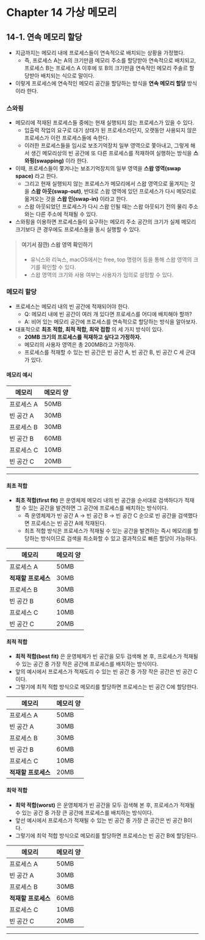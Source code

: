 # Chapter 14 가상 메모리
## 14-1. 연속 메모리 할당
- 지금까지는 메모리 내에 프로세스들이 연속적으로 배치되는 상황을 가정했다.
  - 즉, 프로세스 A는 A의 크기만큼 메모리 주소를 할당받아 연속적으로 배치되고, 프로세스 B는 프로세스 A 이후에 또 B의 크기만큼 연속적인 메모리 주솔르 할당받아 배치되는 식으로 말이다.
- 이렇게 프로세스에 연속적인 메모리 공간을 할당하는 방식을 **연속 메모리 할당** 방식이라 한다.

### 스와핑
- 메모리에 적재된 프로세스들 중에는 현재 실행되지 않는 프로세스가 있을 수 있다.
  - 입출력 작업의 요구로 대기 상태가 된 프로세스라던지, 오랫동안 사용되지 않은 프로세스가 이런 프로세스들에 속한다.
  - 이러한 프로세스들을 임시로 보조기억장치 일부 영역으로 쫓아내고, 그렇게 해서 생긴 메모리상의 빈 공간에 또 다른 프로세스를 적재하여 실행하는 방식을 **스와핑(swapping)** 이라 한다.
- 이때, 프로세스들이 쫓겨나는 보조기억장치의 일부 영역을 **스왑 영역(swap space)** 라고 한다.
  - 그리고 현재 실행되지 않는 프로세스가 메모리에서 스왑 영역으로 옮겨지는 것을 **스왑 아웃(swap-out)**, 반대로 스왑 영역에 있던 프로세스가 다시 메모리로 옮겨오는 것을 **스왑 인(swap-in)** 이라고 한다.
  - 스왑 아웃되었던 프로세스가 다시 스왑 인될 때는 스왑 아웃되기 전의 물리 주소와는 다른 주소에 적재될 수 있다.
- 스와핑을 이용하면 프로세스들이 요구하는 메모리 주소 공간의 크기가 실제 메모리 크기보다 큰 경우에도 프로세스들을 동시 실행할 수 있다.
> #### 여기서 잠깐) 스왑 영역 확인하기
> - 유닉스와 리눅스, macOS에서는 free, top 명령어 등을 통해 스왑 영역의 크기를 확인할 수 있다.
> - 스왑 영역의 크기와 사용 여부는 사용자가 임의로 설정할 수 있다.

### 메모리 할당
- 프로세스는 메모리 내의 빈 공간에 적재되어야 한다.
  - Q: 메모리 내에 빈 공간이 여러 개 있다면 프로세스를 어디에 배치해야 할까?
  - A: 비어 있는 메모리 공간에 프로세스를 연속적으로 할당하는 방식을 알아보자.
- 대표적으로 **최초 적합, 최적 적합, 최악 접합** 의 세 가지 방식이 있다.
  - **20MB 크기의 프로세스를 적재하고 싶다고 가정하자.**
  - 메모리의 사용자 영역은 총 200MB라고 가정하자.
  - 프로세스를 적재할 수 있는 빈 공간은 빈 공간 A, 빈 공간 B, 빈 공간 C 세 군대가 있다.

#### 메모리 예시

| 메모리       | 메모리 양 |
|-----------|-------|
| 프로세스 A    | 50MB  |
| 빈 공간 A    | 30MB  |
| 프로세스 B    | 30MB |
| 빈 공간 B    | 60MB   |
| 프로세스 C    | 10MB   |
| 빈 공간 C    | 20MB   |
---  

#### 최초 적합
- **최초 적합(first fit)** 은 운영체제 메모리 내의 빈 공간을 순서대로 검색하다가 적재할 수 있는 공간을 발견하면 그 공간에 프로세스를 배치하는 방식이다.
  - 즉 운영체제가 빈 공간 A -> 빈 공간 B -> 빈 공간 C 순으로 빈 공간을 검색했다면 프로세스는 빈 공간 A에 적재된다.
  - 최초 적합 방식은 프로세스가 적재될 수 있는 공간을 발견하는 즉시 메모리를 할당하는 방식이므로 검색을 최소화할 수 있고 결과적으로 빠른 할당이 가능하다.

| 메모리          | 메모리 양 |
|--------------|-------|
| 프로세스 A       | 50MB  |
| **적재할 프로세스** | 30MB  |
| 프로세스 B       | 30MB |
| 빈 공간 B       | 60MB   |
| 프로세스 C       | 10MB   |
| 빈 공간 C       | 20MB   |

#### 최적 적합
- **최적 적합(best fit)** 은 운영체제가 빈 공간을 모두 검색해 본 후, 프로세스가 적재될 수 있는 공간 중 가장 작은 공간에 프로세스를 배치하는 방식이다.
- 앞의 예시에서 프로세스가 적재도리 수 있는 빈 공간 중 가장 작은 공간은 빈 공간 C이다.
- 그렇기에 최적 적합 방식으로 메모리를 할당하면 프로세스는 빈 공간 C에 할당한다.

| 메모리          | 메모리 양 |
|--------------|-------|
| 프로세스 A       | 50MB  |
| 빈 공간 A       | 30MB  |
| 프로세스 B       | 30MB |
| 빈 공간 B       | 60MB   |
| 프로세스 C       | 10MB   |
| **적재할 프로세스** | 20MB   |

#### 최악 적합
- **최악 적합(worst)** 은 운영체제가 빈 공간을 모두 검색해 본 후, 프로세스가 적재될 수 있는 공간 중 가장 큰 공간에 프로세스를 배치하는 방식이다.
- 앞선 예시에서 프로세스가 적재될 수 있는 빈 공간 중 가장 큰 공간은 빈 공간 B이다.
- 그렇기에 최악 적합 방식으로 메모리를 할당하면 프로세스는 빈 공간 B에 할당된다.

| 메모리       | 메모리 양 |
|-----------|-------|
| 프로세스 A    | 50MB  |
| 빈 공간 A    | 30MB  |
| 프로세스 B    | 30MB |
| **적재할 프로세스**    | 60MB   |
| 프로세스 C    | 10MB   |
| 빈 공간 C    | 20MB   |



---